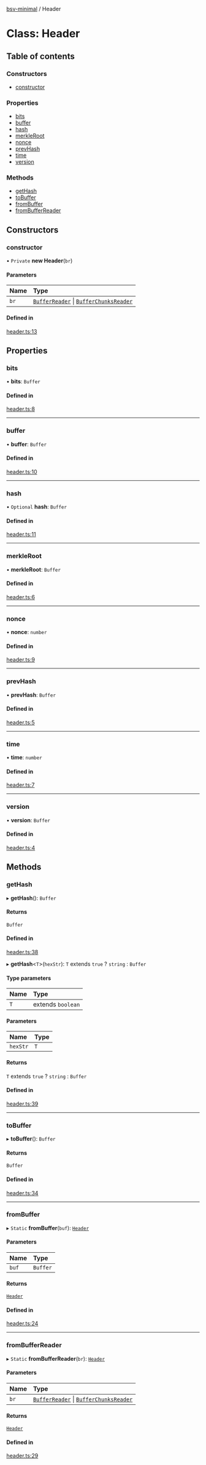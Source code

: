 [bsv-minimal](../README.md) / Header

# Class: Header

## Table of contents

### Constructors

- [constructor](Header.md#constructor)

### Properties

- [bits](Header.md#bits)
- [buffer](Header.md#buffer)
- [hash](Header.md#hash)
- [merkleRoot](Header.md#merkleroot)
- [nonce](Header.md#nonce)
- [prevHash](Header.md#prevhash)
- [time](Header.md#time)
- [version](Header.md#version)

### Methods

- [getHash](Header.md#gethash)
- [toBuffer](Header.md#tobuffer)
- [fromBuffer](Header.md#frombuffer)
- [fromBufferReader](Header.md#frombufferreader)

## Constructors

### constructor

• `Private` **new Header**(`br`)

#### Parameters

| Name | Type                                                                                           |
| :--- | :--------------------------------------------------------------------------------------------- |
| `br` | [`BufferReader`](utils.BufferReader.md) \| [`BufferChunksReader`](utils.BufferChunksReader.md) |

#### Defined in

[header.ts:13](https://github.com/kevinejohn/bsv-minimal/blob/master/src/header.ts#L13)

## Properties

### bits

• **bits**: `Buffer`

#### Defined in

[header.ts:8](https://github.com/kevinejohn/bsv-minimal/blob/master/src/header.ts#L8)

---

### buffer

• **buffer**: `Buffer`

#### Defined in

[header.ts:10](https://github.com/kevinejohn/bsv-minimal/blob/master/src/header.ts#L10)

---

### hash

• `Optional` **hash**: `Buffer`

#### Defined in

[header.ts:11](https://github.com/kevinejohn/bsv-minimal/blob/master/src/header.ts#L11)

---

### merkleRoot

• **merkleRoot**: `Buffer`

#### Defined in

[header.ts:6](https://github.com/kevinejohn/bsv-minimal/blob/master/src/header.ts#L6)

---

### nonce

• **nonce**: `number`

#### Defined in

[header.ts:9](https://github.com/kevinejohn/bsv-minimal/blob/master/src/header.ts#L9)

---

### prevHash

• **prevHash**: `Buffer`

#### Defined in

[header.ts:5](https://github.com/kevinejohn/bsv-minimal/blob/master/src/header.ts#L5)

---

### time

• **time**: `number`

#### Defined in

[header.ts:7](https://github.com/kevinejohn/bsv-minimal/blob/master/src/header.ts#L7)

---

### version

• **version**: `Buffer`

#### Defined in

[header.ts:4](https://github.com/kevinejohn/bsv-minimal/blob/master/src/header.ts#L4)

## Methods

### getHash

▸ **getHash**(): `Buffer`

#### Returns

`Buffer`

#### Defined in

[header.ts:38](https://github.com/kevinejohn/bsv-minimal/blob/master/src/header.ts#L38)

▸ **getHash**<`T`\>(`hexStr`): `T` extends `true` ? `string` : `Buffer`

#### Type parameters

| Name | Type              |
| :--- | :---------------- |
| `T`  | extends `boolean` |

#### Parameters

| Name     | Type |
| :------- | :--- |
| `hexStr` | `T`  |

#### Returns

`T` extends `true` ? `string` : `Buffer`

#### Defined in

[header.ts:39](https://github.com/kevinejohn/bsv-minimal/blob/master/src/header.ts#L39)

---

### toBuffer

▸ **toBuffer**(): `Buffer`

#### Returns

`Buffer`

#### Defined in

[header.ts:34](https://github.com/kevinejohn/bsv-minimal/blob/master/src/header.ts#L34)

---

### fromBuffer

▸ `Static` **fromBuffer**(`buf`): [`Header`](Header.md)

#### Parameters

| Name  | Type     |
| :---- | :------- |
| `buf` | `Buffer` |

#### Returns

[`Header`](Header.md)

#### Defined in

[header.ts:24](https://github.com/kevinejohn/bsv-minimal/blob/master/src/header.ts#L24)

---

### fromBufferReader

▸ `Static` **fromBufferReader**(`br`): [`Header`](Header.md)

#### Parameters

| Name | Type                                                                                           |
| :--- | :--------------------------------------------------------------------------------------------- |
| `br` | [`BufferReader`](utils.BufferReader.md) \| [`BufferChunksReader`](utils.BufferChunksReader.md) |

#### Returns

[`Header`](Header.md)

#### Defined in

[header.ts:29](https://github.com/kevinejohn/bsv-minimal/blob/master/src/header.ts#L29)
